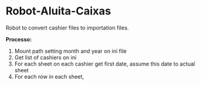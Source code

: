 # Robot-Aluita-Caixas
Robot to convert cashier files to importation files.

**Processo:**
1) Mount path setting month and year on ini file
2) Get list of cashiers on ini
3) For each sheet on each cashier get first date, assume this date to actual sheet
4) For each row in each sheet, 
